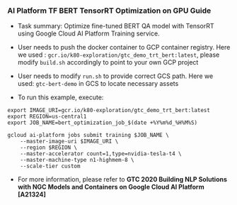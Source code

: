 ### AI Platform TF BERT TensorRT Optimization on GPU Guide

* Task summary:
    Optimize fine-tuned BERT QA model with TensorRT using Google Cloud AI Platform Training service.  
    
* User needs to push the docker container to GCP container registry. Here we used : `gcr.io/k80-exploration/gtc_demo_trt_bert:latest`, please modify `build.sh` accordingly to point to your own GCP project  
* User needs to modify `run.sh` to provide correct GCS path. Here we used: `gtc-bert-demo` in GCS to locate necessary assets

* To run this example, execute:
```
export IMAGE_URI=gcr.io/k80-exploration/gtc_demo_trt_bert:latest
export REGION=us-central1
export JOB_NAME=bert_optimization_job_$(date +%Y%m%d_%H%M%S)

gcloud ai-platform jobs submit training $JOB_NAME \
    --master-image-uri $IMAGE_URI \
    --region $REGION \
    --master-accelerator count=1,type=nvidia-tesla-t4 \
    --master-machine-type n1-highmem-8 \
    --scale-tier custom
```
* For more information, please refer to **GTC 2020 Building NLP Solutions with NGC Models and Containers on Google Cloud AI Platform [A21324]**